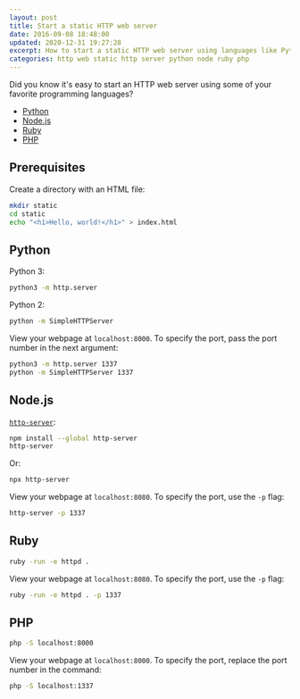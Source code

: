 ```yaml
---
layout: post
title: Start a static HTTP web server
date: 2016-09-08 18:48:00
updated: 2020-12-31 19:27:28
excerpt: How to start a static HTTP web server using languages like Python, Node.js, Ruby, and PHP.
categories: http web static http server python node ruby php
---
```


Did you know it's easy to start an HTTP web server using some of your favorite programming languages?

- [Python](#python)
- [Node.js](#nodejs)
- [Ruby](#ruby)
- [PHP](#php)

## Prerequisites

Create a directory with an HTML file:

```sh
mkdir static
cd static
echo "<h1>Hello, world!</h1>" > index.html
```

## Python

Python 3:

```sh
python3 -m http.server
```

Python 2:

```sh
python -m SimpleHTTPServer
```

View your webpage at `localhost:8000`. To specify the port, pass the port number in the next argument:

```sh
python3 -m http.server 1337
python -m SimpleHTTPServer 1337
```

## Node.js

[`http-server`](https://www.npmjs.com/package/http-server):

```sh
npm install --global http-server
http-server
```

Or:

```sh
npx http-server
```

View your webpage at `localhost:8080`. To specify the port, use the `-p` flag:

```sh
http-server -p 1337
```

## Ruby

```sh
ruby -run -e httpd .
```

View your webpage at `localhost:8080`. To specify the port, use the `-p` flag:

```sh
ruby -run -e httpd . -p 1337
```

## PHP

```sh
php -S localhost:8000
```

View your webpage at `localhost:8000`. To specify the port, replace the port number in the command:

```sh
php -S localhost:1337
```
